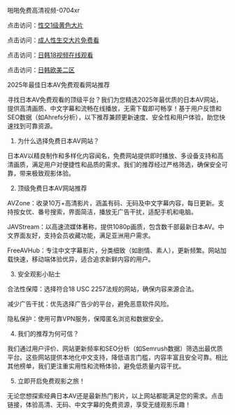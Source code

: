 
啪啪免费高清视频-0704xr


点击访问：<a href="https://bered.pages.dev/">性交1级黄色大片</a>

点击访问：<a href="https://https://rtj-3zo.pages.dev/">成人性生交大片免费看</a>

点击访问：<a href="https://bsdf-5f5.pages.dev/">日韩18视频在线观看</a>

点击访问：<a href="https://fdhf-454.pages.dev/">日韩欧美二区</a>


2025年最佳日本AV免费观看网站推荐

寻找日本AV免费观看的顶级平台？我们为您精选2025年最优质的日本AV网站，提供高清画质、中文字幕和流畅在线播放，无需下载即可畅享！基于用户反馈和SEO数据（如Ahrefs分析），以下推荐兼顾更新速度、安全性和用户体验，助您快速找到可靠资源。

1. 为什么选择免费日本AV网站？

日本AV以精良制作和多样化内容闻名，免费网站提供即时播放、多设备支持和高清画质，满足用户对便捷性和品质的需求。我们的推荐经过严格筛选，确保安全可靠，带来极致观影体验。

2. 顶级免费日本AV网站推荐





AVZone：收录10万+高清影片，涵盖有码、无码及中文字幕内容，每日更新。支持按女优、番号搜索，界面简洁，播放无广告干扰，适配手机和电脑。



JAVStream：以高速流媒体著称，提供1080p画质，包含数千部最新日本AV。中文界面友好，支持会员收藏功能，满足亚洲用户需求。



FreeAVHub：专注中文字幕影片，分类细致（如剧情、素人），更新频繁。网站加载快速，移动端体验优异，适合追求新鲜内容的用户。

3. 安全观影小贴士





合法性保障：选择符合18 USC 2257法规的网站，确保内容来源合法。



减少广告干扰：优先选择广告少的平台，避免恶意软件风险。



隐私保护：使用可靠VPN服务，保障匿名浏览和数据安全。

4. 我们的推荐为何可信？

我们通过用户评价、网站更新频率和SEO分析（如Semrush数据）筛选出最优质平台。这些网站提供本地化中文支持，降低语言门槛，内容丰富且安全可靠。相比其他榜单，我们更注重实用性和流畅体验，避免低质量内容干扰。

5. 立即开启免费观影之旅！

无论您想探索经典日本AV还是最新热门影片，以上网站都能满足您的需求。点击链接，体验高清、无码、中文字幕的免费资源，享受无缝观影乐趣！




<span style="display:none;">[Canonical link](https://github.com/dtttn20250704/2584356）</span>
